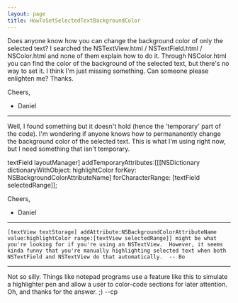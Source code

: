 ```yaml
---
layout: page
title: HowToSetSelectedTextBackgroundColor
---
```


Does anyone know how you can change the background color of only the selected text?  I searched the NSTextView.html / NSTextField.html / NSColor.html and none of them explain how to do it.  Through NSColor.html you can find the color of the background of the selected text, but there's no way to set it.  I think I'm just missing something.  Can someone please enlighten me?  Thanks.

Cheers,
 - Daniel

----

Well, I found something but it doesn't hold (hence the 'temporary' part of the code).  I'm wondering if anyone knows how to permananently change the background color of the selected text.  This is what I'm using right now, but I need something that isn't temporary.

    
textField layoutManager] addTemporaryAttributes:[[[NSDictionary dictionaryWithObject: highlightColor forKey: NSBackgroundColorAttributeName] forCharacterRange: [textField selectedRange]];


Cheers,
 - Daniel

----

    [textView textStorage] addAttribute:NSBackgroundColorAttributeName value:highlightColor range:[textView selectedRange]] might be what you're looking for if you're using an NSTextView.  However, it seems kinda funny that you're manually highlighting selected text when both NSTextField and NSTextView do that automatically.  -- Bo

----

Not so silly.  Things like notepad programs use a feature like this to simulate a highlighter pen and allow a user to color-code sections for later attention.  Oh, and thanks for the answer. ;) --cp

